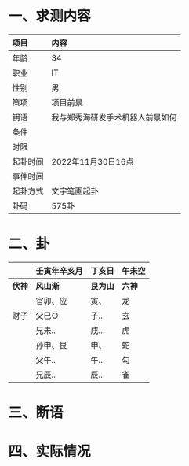# 一、求测内容
|项目|内容|
|:-|:-|
|年龄|34|
|职业|IT|
|性别|男|
|策项|项目前景|
|钥语|我与郑秀海研发手术机器人前景如何|
|条件||
|时限||
|起卦时间|2022年11月30日16点|
|事件时间||
|起卦方式|文字笔画起卦|
|卦码|575卦|

# 二、卦
||壬寅年辛亥月|丁亥日|午未空|
|:-|:-|:-|:-|
|**伏神**|**风山渐**|**艮为山**|**六神**|
||官卯、应|寅、|龙|
|财子|父巳○|子..|玄|
||兄未..|戌..|虎|
||孙申、艮|申、|蛇|
||父午..|午..|勾|
||兄辰..|辰..|雀|


# 三、断语

# 四、实际情况